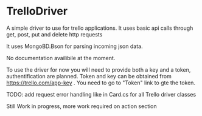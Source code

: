 # TrelloDriver
A simple driver to use for trello applications. It uses basic api calls through get, post, put and delete http requests

It uses MongoBD.Bson for parsing incoming json data.

No documentation availibile at the moment.

To use the driver for now you will need to provide both a key and a token, authentification are planned. Token and key can be obtained from https://trello.com/app-key . You need to go to "Token" link to gte the token.

TODO: add request error handling like in Card.cs for all Trello driver classes

Still Work in progress, more work required on action section